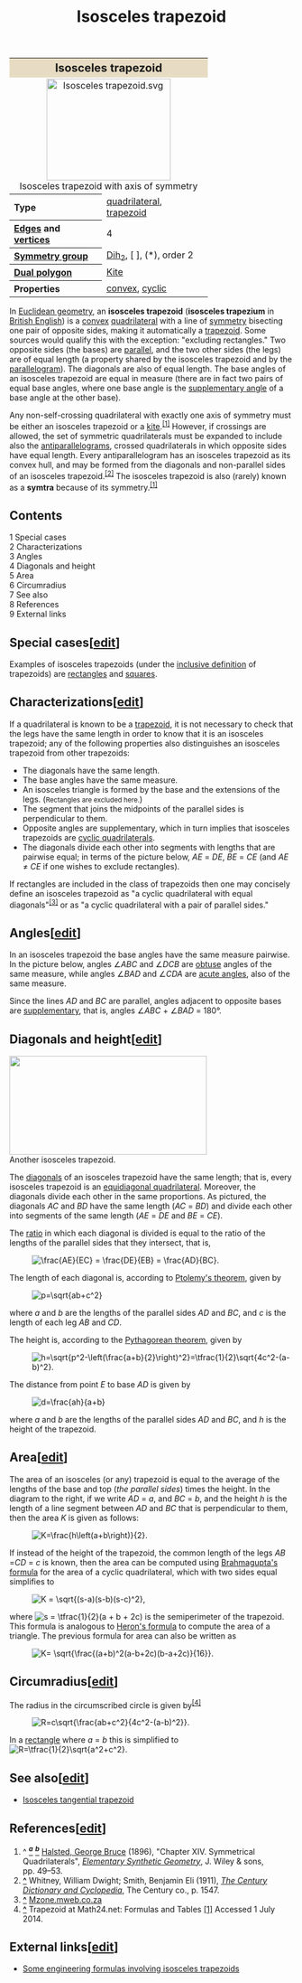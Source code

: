 ﻿---
lastrevid: 623375651
pageid: 511691
canonicalurl: http://en.wikipedia.org/wiki/Isosceles_trapezoid
title: Isosceles trapezoid
editurl: http://en.wikipedia.org/w/index.php?title=Isosceles_trapezoid&action=edit
length: 7418
contentmodel: wikitext
pagelanguage: en
touched: 2015-02-14T13:05:20Z
ns: 0
fullurl: http://en.wikipedia.org/wiki/Isosceles_trapezoid
---

<table class="infobox" style="width:22em"><tr><th colspan="2" style="text-align:center;font-size:125%;font-weight:bold;background:#e7dcc3;">Isosceles trapezoid</th></tr><tr><td colspan="2" style="text-align:center">
<a href="/wiki/File:Isosceles_trapezoid.svg" class="image"><img alt="Isosceles trapezoid.svg" src="//upload.wikimedia.org/wikipedia/commons/thumb/b/b5/Isosceles_trapezoid.svg/220px-Isosceles_trapezoid.svg.png" width="220" height="180" srcset="//upload.wikimedia.org/wikipedia/commons/thumb/b/b5/Isosceles_trapezoid.svg/330px-Isosceles_trapezoid.svg.png 1.5x, //upload.wikimedia.org/wikipedia/commons/thumb/b/b5/Isosceles_trapezoid.svg/440px-Isosceles_trapezoid.svg.png 2x" data-file-width="290" data-file-height="237" /></a><div>Isosceles trapezoid with axis of symmetry</div></td></tr><tr><th scope="row" style="text-align:left">Type</th><td>
<a href="/wiki/Quadrilateral" title="Quadrilateral">quadrilateral</a>, <a href="/wiki/Trapezoid" title="Trapezoid">trapezoid</a></td></tr><tr><th scope="row" style="text-align:left"><a href="/wiki/Edge_(geometry)" title="Edge (geometry)">Edges</a> and <a href="/wiki/Vertex_(geometry)" title="Vertex (geometry)">vertices</a></th><td>
4</td></tr><tr><th scope="row" style="text-align:left"><a href="/wiki/List_of_planar_symmetry_groups#Rosette_groups" title="List of planar symmetry groups">Symmetry group</a></th><td>
<a href="/wiki/Dihedral_symmetry" title="Dihedral symmetry" class="mw-redirect">Dih<sub>2</sub></a>, [ ], (*), order 2</td></tr><tr><th scope="row" style="text-align:left"><a href="/wiki/Dual_polygon" title="Dual polygon">Dual polygon</a></th><td>
<a href="/wiki/Kite_(geometry)" title="Kite (geometry)">Kite</a></td></tr><tr><th scope="row" style="text-align:left">Properties</th><td>
<a href="/wiki/Convex_polygon" title="Convex polygon" class="mw-redirect">convex</a>, <a href="/wiki/Cyclic_polygon" title="Cyclic polygon" class="mw-redirect">cyclic</a></td></tr></table>
<p>In <a href="/wiki/Euclidean_geometry" title="Euclidean geometry">Euclidean geometry</a>, an <b>isosceles trapezoid</b> (<b>isosceles trapezium</b> in <a href="/wiki/British_English" title="British English">British English</a>) is a <a href="/wiki/Convex_polygon" title="Convex polygon" class="mw-redirect">convex</a> <a href="/wiki/Quadrilateral" title="Quadrilateral">quadrilateral</a> with a line of <a href="/wiki/Symmetry" title="Symmetry">symmetry</a> bisecting one pair of opposite sides, making it automatically a <a href="/wiki/Trapezoid" title="Trapezoid">trapezoid</a>. Some sources would qualify this with the exception: "excluding rectangles." Two opposite sides (the bases) are <a href="/wiki/Parallel_(geometry)" title="Parallel (geometry)">parallel</a>, and the two other sides (the legs) are of equal length (a property shared by the isosceles trapezoid and by the <a href="/wiki/Parallelogram" title="Parallelogram">parallelogram</a>). The diagonals are also of equal length. The base angles of an isosceles trapezoid are equal in measure (there are in fact two pairs of equal base angles, where one base angle is the <a href="/wiki/Supplementary_angle" title="Supplementary angle" class="mw-redirect">supplementary angle</a> of a base angle at the other base).
</p><p>Any non-self-crossing quadrilateral with exactly one axis of symmetry must be either an isosceles trapezoid or a <a href="/wiki/Kite_(geometry)" title="Kite (geometry)">kite</a>.<sup id="cite_ref-esg_1-0" class="reference"><a href="#cite_note-esg-1"><span>[</span>1<span>]</span></a></sup> However, if crossings are allowed, the set of symmetric quadrilaterals must be expanded to include also the <a href="/wiki/Antiparallelogram" title="Antiparallelogram">antiparallelograms</a>, crossed quadrilaterals in which opposite sides have equal length. Every antiparallelogram has an isosceles trapezoid as its convex hull, and may be formed from the diagonals and non-parallel sides of an isosceles trapezoid.<sup id="cite_ref-2" class="reference"><a href="#cite_note-2"><span>[</span>2<span>]</span></a></sup>
The isosceles trapezoid is also (rarely) known as a <b>symtra</b> because of its symmetry.<sup id="cite_ref-esg_1-1" class="reference"><a href="#cite_note-esg-1"><span>[</span>1<span>]</span></a></sup>
</p>
<div id="toc" class="toc"><div id="toctitle"><h2>Contents</h2></div>
<ul>
<li class="toclevel-1 tocsection-1"><a href="#Special_cases"><span class="tocnumber">1</span> <span class="toctext">Special cases</span></a></li>
<li class="toclevel-1 tocsection-2"><a href="#Characterizations"><span class="tocnumber">2</span> <span class="toctext">Characterizations</span></a></li>
<li class="toclevel-1 tocsection-3"><a href="#Angles"><span class="tocnumber">3</span> <span class="toctext">Angles</span></a></li>
<li class="toclevel-1 tocsection-4"><a href="#Diagonals_and_height"><span class="tocnumber">4</span> <span class="toctext">Diagonals and height</span></a></li>
<li class="toclevel-1 tocsection-5"><a href="#Area"><span class="tocnumber">5</span> <span class="toctext">Area</span></a></li>
<li class="toclevel-1 tocsection-6"><a href="#Circumradius"><span class="tocnumber">6</span> <span class="toctext">Circumradius</span></a></li>
<li class="toclevel-1 tocsection-7"><a href="#See_also"><span class="tocnumber">7</span> <span class="toctext">See also</span></a></li>
<li class="toclevel-1 tocsection-8"><a href="#References"><span class="tocnumber">8</span> <span class="toctext">References</span></a></li>
<li class="toclevel-1 tocsection-9"><a href="#External_links"><span class="tocnumber">9</span> <span class="toctext">External links</span></a></li>
</ul>
</div>

<h2><span class="mw-headline" id="Special_cases">Special cases</span><span class="mw-editsection"><span class="mw-editsection-bracket">[</span><a href="/w/index.php?title=Isosceles_trapezoid&amp;action=edit&amp;section=1" title="Edit section: Special cases">edit</a><span class="mw-editsection-bracket">]</span></span></h2>
<p>Examples of isosceles trapezoids (under the <a href="/wiki/Trapezoids#Definition" title="Trapezoids" class="mw-redirect">inclusive definition</a> of trapezoids) are <a href="/wiki/Rectangle" title="Rectangle">rectangles</a> and <a href="/wiki/Square_(geometry)" title="Square (geometry)" class="mw-redirect">squares</a>.
</p>
<h2><span class="mw-headline" id="Characterizations">Characterizations</span><span class="mw-editsection"><span class="mw-editsection-bracket">[</span><a href="/w/index.php?title=Isosceles_trapezoid&amp;action=edit&amp;section=2" title="Edit section: Characterizations">edit</a><span class="mw-editsection-bracket">]</span></span></h2>
<p>If a quadrilateral is known to be a <a href="/wiki/Trapezoid" title="Trapezoid">trapezoid</a>, it is not necessary to check that the legs have the same length in order to know that it is an isosceles trapezoid; any of the following properties also distinguishes an isosceles trapezoid from other trapezoids:
</p>
<ul><li>The diagonals have the same length.</li>
<li>The base angles have the same measure.</li>
<li>An isosceles triangle is formed by the base and the extensions of the legs. (<small>Rectangles are excluded here.</small>)</li>
<li>The segment that joins the midpoints of the parallel sides is perpendicular to them.</li>
<li>Opposite angles are supplementary, which in turn implies that isosceles trapezoids are <a href="/wiki/Cyclic_quadrilateral" title="Cyclic quadrilateral">cyclic quadrilaterals</a>.</li>
<li>The diagonals divide each other into segments with lengths that are pairwise equal; in terms of the picture below, <span class="nowrap"><i>AE</i> = <i>DE</i></span>, <span class="nowrap"><i>BE</i> = <i>CE</i></span> (and <span class="nowrap"><i>AE</i> ≠ <i>CE</i></span> if one wishes to exclude rectangles).</li></ul>
<p>If rectangles are included in the class of trapezoids then one may concisely define an isosceles trapezoid as "a cyclic quadrilateral with equal diagonals"<sup id="cite_ref-3" class="reference"><a href="#cite_note-3"><span>[</span>3<span>]</span></a></sup> or as "a cyclic quadrilateral with a pair of parallel sides."
</p>
<h2><span class="mw-headline" id="Angles">Angles</span><span class="mw-editsection"><span class="mw-editsection-bracket">[</span><a href="/w/index.php?title=Isosceles_trapezoid&amp;action=edit&amp;section=3" title="Edit section: Angles">edit</a><span class="mw-editsection-bracket">]</span></span></h2>
<p>In an isosceles trapezoid the base angles have the same measure pairwise. In the picture below, angles ∠<i>ABC</i> and ∠<i>DCB</i> are <a href="/wiki/Angle#Types_of_angles" title="Angle">obtuse</a> angles of the same measure, while angles ∠<i>BAD</i> and ∠<i>CDA</i> are <a href="/wiki/Angle#Types_of_angles" title="Angle">acute angles</a>, also of the same measure.
</p><p>Since the lines <i>AD</i> and <i>BC</i> are parallel, angles adjacent to opposite bases are <a href="/wiki/Supplementary_angles" title="Supplementary angles" class="mw-redirect">supplementary</a>, that is, angles <span class="nowrap">&#8736;<i>ABC</i> + &#8736;<i>BAD</i> = 180°.</span>
</p>
<h2><span class="mw-headline" id="Diagonals_and_height">Diagonals and height</span><span class="mw-editsection"><span class="mw-editsection-bracket">[</span><a href="/w/index.php?title=Isosceles_trapezoid&amp;action=edit&amp;section=4" title="Edit section: Diagonals and height">edit</a><span class="mw-editsection-bracket">]</span></span></h2>
<div class="thumb tright"><div class="thumbinner" style="width:352px;"><a href="/wiki/File:Isoscelestriangle2.svg" class="image"><img alt="" src="//upload.wikimedia.org/wikipedia/commons/thumb/5/5e/Isoscelestriangle2.svg/350px-Isoscelestriangle2.svg.png" width="350" height="175" class="thumbimage" srcset="//upload.wikimedia.org/wikipedia/commons/thumb/5/5e/Isoscelestriangle2.svg/525px-Isoscelestriangle2.svg.png 1.5x, //upload.wikimedia.org/wikipedia/commons/thumb/5/5e/Isoscelestriangle2.svg/700px-Isoscelestriangle2.svg.png 2x" data-file-width="575" data-file-height="288" /></a>  <div class="thumbcaption"><div class="magnify"><a href="/wiki/File:Isoscelestriangle2.svg" class="internal" title="Enlarge"></a></div>Another isosceles trapezoid.</div></div></div>
<p>The <a href="/wiki/Diagonal" title="Diagonal">diagonals</a> of an isosceles trapezoid have the same length; that is, every isosceles trapezoid is an <a href="/wiki/Equidiagonal_quadrilateral" title="Equidiagonal quadrilateral">equidiagonal quadrilateral</a>. Moreover, the diagonals divide each other in the same proportions. As pictured, the diagonals <i>AC</i> and <i>BD</i> have the same length (<span class="nowrap"><i>AC</i> = <i>BD</i></span>) and divide each other into segments of the same length (<span class="nowrap"><i>AE</i> = <i>DE</i></span> and <span class="nowrap"><i>BE</i> = <i>CE</i></span>).
</p><p>The <a href="/wiki/Ratio" title="Ratio">ratio</a> in which each diagonal is divided is equal to the ratio of the lengths of the parallel sides that they intersect, that is,
</p>
<dl><dd><img class="mwe-math-fallback-image-inline tex" alt="\frac{AE}{EC} = \frac{DE}{EB} = \frac{AD}{BC}." src="//upload.wikimedia.org/math/7/6/a/76a1526fd998b6ecea6d7c5b6cb06c20.png" /></dd></dl>
<p>The length of each diagonal is, according to <a href="/wiki/Ptolemy%27s_theorem" title="Ptolemy&#39;s theorem">Ptolemy's theorem</a>, given by
</p>
<dl><dd><img class="mwe-math-fallback-image-inline tex" alt="p=\sqrt{ab+c^2}" src="//upload.wikimedia.org/math/5/a/1/5a1a8b58d93b1517f8cd1af8f7f93be1.png" /></dd></dl>
<p>where <i>a</i> and <i>b</i> are the lengths of the parallel sides <i>AD</i> and <i>BC</i>, and <i>c</i> is the length of each leg <i>AB</i> and <i>CD</i>.
</p><p>The height is, according to the <a href="/wiki/Pythagorean_theorem" title="Pythagorean theorem">Pythagorean theorem</a>, given by
</p>
<dl><dd><img class="mwe-math-fallback-image-inline tex" alt="h=\sqrt{p^2-\left(\frac{a+b}{2}\right)^2}=\tfrac{1}{2}\sqrt{4c^2-(a-b)^2}." src="//upload.wikimedia.org/math/6/f/8/6f80a3ed0d9e43a3b280659ee5dee8e9.png" /></dd></dl>
<p>The distance from point <i>E</i> to base <i>AD</i> is given by
</p>
<dl><dd><img class="mwe-math-fallback-image-inline tex" alt="d=\frac{ah}{a+b}" src="//upload.wikimedia.org/math/7/e/2/7e20943cbc0b18c66dddb917e0030539.png" /></dd></dl>
<p>where <i>a</i> and <i>b</i> are the lengths of the parallel sides <i>AD</i> and <i>BC</i>, and <i>h</i> is the height of the trapezoid.
</p>
<h2><span class="mw-headline" id="Area">Area</span><span class="mw-editsection"><span class="mw-editsection-bracket">[</span><a href="/w/index.php?title=Isosceles_trapezoid&amp;action=edit&amp;section=5" title="Edit section: Area">edit</a><span class="mw-editsection-bracket">]</span></span></h2>
<p>The area of an isosceles (or any) trapezoid is equal to the average of the lengths of the base and top (<i>the parallel sides</i>) times the height. In the diagram to the right, if we write <span class="nowrap"><i>AD</i> = <i>a</i></span>, and  <span class="nowrap"><i>BC</i> = <i>b</i></span>, and the height <i>h</i> is the length of a line segment between <i>AD</i> and <i>BC</i> that is perpendicular to them, then the area <i>K</i> is given as follows:
</p>
<dl><dd><img class="mwe-math-fallback-image-inline tex" alt="K=\frac{h\left(a+b\right)}{2}." src="//upload.wikimedia.org/math/a/b/f/abf69977f8f4b76dd6c6e4c45a50dc0a.png" /></dd></dl>
<p>If instead of the height of the trapezoid, the common length of the legs <i>AB</i> =<i>CD</i> = <i>c</i> is known, then the area can be computed using <a href="/wiki/Brahmagupta%27s_formula" title="Brahmagupta&#39;s formula">Brahmagupta's formula</a> for the area of a cyclic quadrilateral, which with two sides equal simplifies to
</p>
<dl><dd><img class="mwe-math-fallback-image-inline tex" alt="K = \sqrt{(s-a)(s-b)(s-c)^2}," src="//upload.wikimedia.org/math/5/3/6/536d643b67bef10d2a998231428481f7.png" /></dd></dl>
<p>where <img class="mwe-math-fallback-image-inline tex" alt="s = \tfrac{1}{2}(a + b + 2c)" src="//upload.wikimedia.org/math/2/8/6/286e16596c9ce72e21eebe0527b44355.png" /> is the semiperimeter of the trapezoid. This formula is analogous to <a href="/wiki/Heron%27s_formula" title="Heron&#39;s formula">Heron's formula</a> to compute the area of a triangle. The previous formula for area can also be written as
</p>
<dl><dd><img class="mwe-math-fallback-image-inline tex" alt="K= \sqrt{\frac{(a+b)^2(a-b+2c)(b-a+2c)}{16}}." src="//upload.wikimedia.org/math/3/7/9/37936c215d0df9a1054e842e6a57a713.png" /></dd></dl>
<h2><span class="mw-headline" id="Circumradius">Circumradius</span><span class="mw-editsection"><span class="mw-editsection-bracket">[</span><a href="/w/index.php?title=Isosceles_trapezoid&amp;action=edit&amp;section=6" title="Edit section: Circumradius">edit</a><span class="mw-editsection-bracket">]</span></span></h2>
<p>The radius in the circumscribed circle is given by<sup id="cite_ref-4" class="reference"><a href="#cite_note-4"><span>[</span>4<span>]</span></a></sup>
</p>
<dl><dd><img class="mwe-math-fallback-image-inline tex" alt="R=c\sqrt{\frac{ab+c^2}{4c^2-(a-b)^2}}." src="//upload.wikimedia.org/math/4/6/e/46e3a2f061bddeb675a2b483aa3232b0.png" /></dd></dl>
<p>In a <a href="/wiki/Rectangle" title="Rectangle">rectangle</a> where <i>a</i> = <i>b</i> this is simplified to <img class="mwe-math-fallback-image-inline tex" alt="R=\tfrac{1}{2}\sqrt{a^2+c^2}" src="//upload.wikimedia.org/math/5/d/f/5df8fdb50d97923642d70c6982a2a3a7.png" />.
</p>
<h2><span class="mw-headline" id="See_also">See also</span><span class="mw-editsection"><span class="mw-editsection-bracket">[</span><a href="/w/index.php?title=Isosceles_trapezoid&amp;action=edit&amp;section=7" title="Edit section: See also">edit</a><span class="mw-editsection-bracket">]</span></span></h2>
<ul><li><a href="/wiki/Tangential_trapezoid#Isosceles_tangential_trapezoid" title="Tangential trapezoid">Isosceles tangential trapezoid</a></li></ul>
<h2><span class="mw-headline" id="References">References</span><span class="mw-editsection"><span class="mw-editsection-bracket">[</span><a href="/w/index.php?title=Isosceles_trapezoid&amp;action=edit&amp;section=8" title="Edit section: References">edit</a><span class="mw-editsection-bracket">]</span></span></h2>
<div class="reflist" style="list-style-type: decimal;">
<ol class="references">
<li id="cite_note-esg-1"><span class="mw-cite-backlink">^ <a href="#cite_ref-esg_1-0"><sup><i><b>a</b></i></sup></a> <a href="#cite_ref-esg_1-1"><sup><i><b>b</b></i></sup></a></span> <span class="reference-text"><span id="CITEREFHalsted1896" class="citation"><a href="/wiki/G._B._Halsted" title="G. B. Halsted">Halsted, George Bruce</a> (1896), "Chapter XIV. Symmetrical Quadrilaterals", <a rel="nofollow" class="external text" href="http://books.google.com/books?id=H3ALAAAAYAAJ&amp;pg=PA49"><i>Elementary Synthetic Geometry</i></a>, J. Wiley &amp; sons, pp.&#160;49–53</span><span title="ctx_ver=Z39.88-2004&amp;rfr_id=info%3Asid%2Fen.wikipedia.org%3AIsosceles+trapezoid&amp;rft.atitle=Chapter+XIV.+Symmetrical+Quadrilaterals&amp;rft.aufirst=George+Bruce&amp;rft.au=Halsted%2C+George+Bruce&amp;rft.aulast=Halsted&amp;rft.btitle=Elementary+Synthetic+Geometry&amp;rft.date=1896&amp;rft.genre=bookitem&amp;rft_id=http%3A%2F%2Fbooks.google.com%2Fbooks%3Fid%3DH3ALAAAAYAAJ%26pg%3DPA49&amp;rft.pages=49-53&amp;rft.pub=J.+Wiley+%26+sons&amp;rft_val_fmt=info%3Aofi%2Ffmt%3Akev%3Amtx%3Abook" class="Z3988"><span style="display:none;">&#160;</span></span>.</span>
</li>
<li id="cite_note-2"><span class="mw-cite-backlink"><b><a href="#cite_ref-2">^</a></b></span> <span class="reference-text"><span id="CITEREFWhitneySmith1911" class="citation">Whitney, William Dwight; Smith, Benjamin Eli (1911), <a rel="nofollow" class="external text" href="http://books.google.com/books?id=ownpAAAAMAAJ&amp;pg=PA1547"><i>The Century Dictionary and Cyclopedia</i></a>, The Century co., p.&#160;1547</span><span title="ctx_ver=Z39.88-2004&amp;rfr_id=info%3Asid%2Fen.wikipedia.org%3AIsosceles+trapezoid&amp;rft.aufirst=William+Dwight&amp;rft.aulast=Whitney&amp;rft.au=Smith%2C+Benjamin+Eli&amp;rft.au=Whitney%2C+William+Dwight&amp;rft.btitle=The+Century+Dictionary+and+Cyclopedia&amp;rft.date=1911&amp;rft.genre=book&amp;rft_id=http%3A%2F%2Fbooks.google.com%2Fbooks%3Fid%3DownpAAAAMAAJ%26pg%3DPA1547&amp;rft.pages=1547&amp;rft.pub=The+Century+co.&amp;rft_val_fmt=info%3Aofi%2Ffmt%3Akev%3Amtx%3Abook" class="Z3988"><span style="display:none;">&#160;</span></span>.</span>
</li>
<li id="cite_note-3"><span class="mw-cite-backlink"><b><a href="#cite_ref-3">^</a></b></span> <span class="reference-text"><a rel="nofollow" class="external text" href="http://mzone.mweb.co.za/residents/profmd/classify.pdf">Mzone.mweb.co.za</a></span>
</li>
<li id="cite_note-4"><span class="mw-cite-backlink"><b><a href="#cite_ref-4">^</a></b></span> <span class="reference-text">Trapezoid at Math24.net: Formulas and Tables <a rel="nofollow" class="external autonumber" href="http://www.math24.net/trapezoid.html">[1]</a> Accessed 1 July 2014.</span>
</li>
</ol></div>
<h2><span class="mw-headline" id="External_links">External links</span><span class="mw-editsection"><span class="mw-editsection-bracket">[</span><a href="/w/index.php?title=Isosceles_trapezoid&amp;action=edit&amp;section=9" title="Edit section: External links">edit</a><span class="mw-editsection-bracket">]</span></span></h2>
<ul><li><a rel="nofollow" class="external text" href="http://www.efunda.com/math/areas/IsosTrapazoid.cfm">Some engineering formulas involving isosceles trapezoids</a></li></ul>

